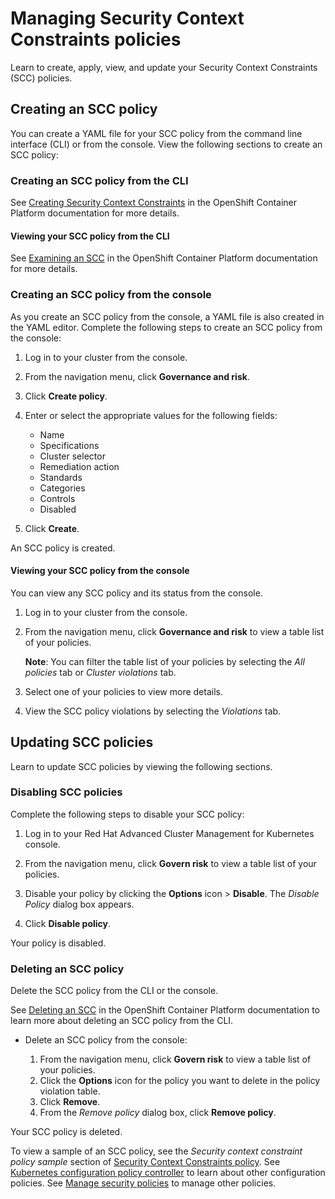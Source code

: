 # Managing Security Context Constraints policies

Learn to create, apply, view, and update your Security Context Constraints (SCC) policies.

## Creating an SCC policy 

You can create a YAML file for your SCC policy from the command line interface (CLI) or from the console. View the following sections to create an SCC policy:

### Creating an SCC policy from the CLI

See [Creating Security Context Constraints](https://docs.openshift.com/container-platform/4.3/authentication/managing-security-context-constraints.html#security-context-constraints-creating_configuring-internal-oauth) in the OpenShift Container Platform documentation for more details.

#### Viewing your SCC policy from the CLI

See [Examining an SCC](https://docs.openshift.com/container-platform/4.3/authentication/managing-security-context-constraints.html#examining-a-security-context-constraints-object_configuring-internal-oauth) in the OpenShift Container Platform documentation for more details.

### Creating an SCC policy from the console

As you create an SCC policy from the console, a YAML file is also created in the YAML editor. Complete the following steps to create an SCC policy from the console:

1. Log in to your cluster from the console.
2. From the navigation menu, click **Governance and risk**.
3. Click **Create policy**.
4. Enter or select the appropriate values for the following fields:
   * Name
   * Specifications
   * Cluster selector
   * Remediation action
   * Standards
   * Categories
   * Controls
   * Disabled

5. Click **Create**.

An SCC policy is created.

#### Viewing your SCC policy from the console

You can view any SCC policy and its status from the console.

1. Log in to your cluster from the console.
2. From the navigation menu, click **Governance and risk** to view a table list of your policies.
   
   **Note**: You can filter the table list of your policies by selecting the _All policies_ tab or _Cluster violations_ tab.

4. Select one of your policies to view more details.
5. View the SCC policy violations by selecting the _Violations_ tab.

## Updating SCC policies

Learn to update SCC policies by viewing the following sections. 

### Disabling SCC policies

Complete the following steps to disable your SCC policy:

1. Log in to your Red Hat Advanced Cluster Management for Kubernetes console.

2. From the navigation menu, click **Govern risk** to view a table list of your policies.

3. Disable your policy by clicking the **Options** icon > **Disable**. The _Disable Policy_ dialog box appears.

4. Click **Disable policy**.

Your policy is disabled.

### Deleting an SCC policy

Delete the SCC policy from the CLI or the console. 

See [Deleting an SCC](https://docs.openshift.com/container-platform/4.3/authentication/managing-security-context-constraints.html#deleting-security-context-constraints_configuring-internal-oauth) in the OpenShift Container Platform documentation to learn more about deleting an SCC policy from the CLI.

* Delete an SCC policy from the console:

  1. From the navigation menu, click **Govern risk** to view a table list of your policies.
  2. Click the **Options** icon for the policy you want to delete in the policy violation table.
  3. Click **Remove**.
  4. From the _Remove policy_ dialog box, click **Remove policy**.

Your SCC policy is deleted.

To view a sample of an SCC policy, see the _Security context constraint policy sample_ section of [Security Context Constraints policy](scc_policy.md). See [Kubernetes configuration policy controller](config_policy_ctrl.md) to learn about other configuration policies. See [Manage security policies](manage_policy_overview.md) to manage other policies.
